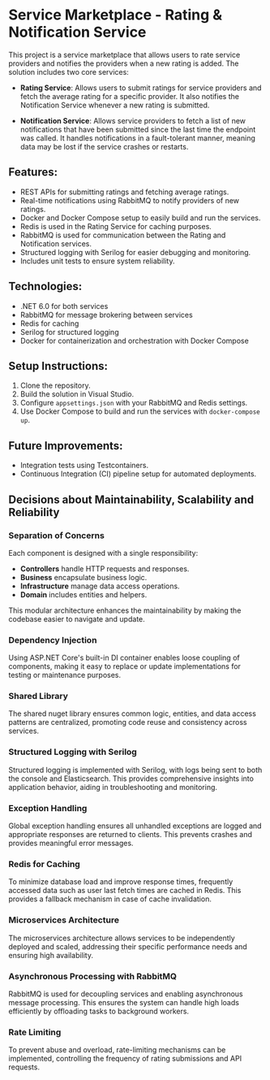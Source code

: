 # Service Marketplace - Rating & Notification Service

This project is a service marketplace that allows users to rate service providers and notifies the providers when a new rating is added. The solution includes two core services:

- **Rating Service**: Allows users to submit ratings for service providers and fetch the average rating for a specific provider. It also notifies the Notification Service whenever a new rating is submitted.
  
- **Notification Service**: Allows service providers to fetch a list of new notifications that have been submitted since the last time the endpoint was called. It handles notifications in a fault-tolerant manner, meaning data may be lost if the service crashes or restarts.

## Features:
- REST APIs for submitting ratings and fetching average ratings.
- Real-time notifications using RabbitMQ to notify providers of new ratings.
- Docker and Docker Compose setup to easily build and run the services.
- Redis is used in the Rating Service for caching purposes.
- RabbitMQ is used for communication between the Rating and Notification services.
- Structured logging with Serilog for easier debugging and monitoring.
- Includes unit tests to ensure system reliability.

## Technologies:
- .NET 6.0 for both services
- RabbitMQ for message brokering between services
- Redis for caching
- Serilog for structured logging
- Docker for containerization and orchestration with Docker Compose

## Setup Instructions:
1. Clone the repository.
2. Build the solution in Visual Studio.
3. Configure `appsettings.json` with your RabbitMQ and Redis settings.
4. Use Docker Compose to build and run the services with `docker-compose up`.

## Future Improvements:
- Integration tests using Testcontainers.
- Continuous Integration (CI) pipeline setup for automated deployments.

## Decisions about Maintainability, Scalability and Reliability

### Separation of Concerns
Each component is designed with a single responsibility:
- **Controllers** handle HTTP requests and responses.
- **Business** encapsulate business logic.
- **Infrastructure** manage data access operations.
- **Domain** includes entities and helpers.

This modular architecture enhances the maintainability by making the codebase easier to navigate and update.

### Dependency Injection
Using ASP.NET Core's built-in DI container enables loose coupling of components, making it easy to replace or update implementations for testing or maintenance purposes.

### Shared Library
The shared nuget library ensures common logic, entities, and data access patterns are centralized, promoting code reuse and consistency across services.

### Structured Logging with Serilog
Structured logging is implemented with Serilog, with logs being sent to both the console and Elasticsearch. This provides comprehensive insights into application behavior, aiding in troubleshooting and monitoring.

### Exception Handling
Global exception handling ensures all unhandled exceptions are logged and appropriate responses are returned to clients. This prevents crashes and provides meaningful error messages.

### Redis for Caching
To minimize database load and improve response times, frequently accessed data such as user last fetch times are cached in Redis. This provides a fallback mechanism in case of cache invalidation.

### Microservices Architecture
The microservices architecture allows services to be independently deployed and scaled, addressing their specific performance needs and ensuring high availability.

### Asynchronous Processing with RabbitMQ
RabbitMQ is used for decoupling services and enabling asynchronous message processing. This ensures the system can handle high loads efficiently by offloading tasks to background workers.

### Rate Limiting
To prevent abuse and overload, rate-limiting mechanisms can be implemented, controlling the frequency of rating submissions and API requests.

